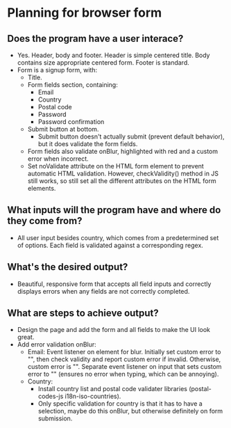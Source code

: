 # Planning for browser form

## Does the program have a user interace?

- Yes. Header, body and footer. Header is simple centered title. Body contains size appropriate centered form. Footer is standard.
- Form is a signup form, with:
  - Title.
  - Form fields section, containing:
    - Email
    - Country
    - Postal code
    - Password
    - Password confirmation
  - Submit button at bottom.
    - Submit button doesn't actually submit (prevent default behavior), but it does validate the form fields.
  - Form fields also validate onBlur, highlighted with red and a custom error when incorrect.
  - Set noValidate attribute on the HTML form element to prevent automatic HTML validation. However, checkValidity() method in JS still works, so still set all the different attributes on the HTML form elements.

## What inputs will the program have and where do they come from?

- All user input besides country, which comes from a predetermined set of options. Each field is validated against a corresponding regex.

## What's the desired output?

- Beautiful, responsive form that accepts all field inputs and correctly displays errors when any fields are not correctly completed.

## What are steps to achieve output?

- Design the page and add the form and all fields to make the UI look great.
- Add error validation onBlur:
  - Email: Event listener on element for blur. Initially set custom error to "", then check validity and report custom error if invalid. Otherwise, custom error is "". Separate event listener on input that sets custom error to "" (ensures no error when typing, which can be annoying).
  - Country:
    - Install country list and postal code validater libraries (postal-codes-js i18n-iso-countries).
    - Only specific validation for country is that it has to have a selection, maybe do this onBlur, but otherwise definitely on form submission.
